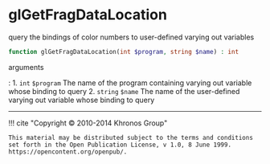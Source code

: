# glGetFragDataLocation
query the bindings of color numbers to user-defined varying out variables

```php
function glGetFragDataLocation(int $program, string $name) : int
```



arguments

:    1. `int` `$program` The name of the program containing varying out variable
    whose binding to query
    2. `string` `$name` The name of the user-defined varying out variable whose
    binding to query



---
     

!!! cite "Copyright © 2010-2014 Khronos Group"

    This material may be distributed subject to the terms and conditions set forth in the Open Publication License, v 1.0, 8 June 1999. https://opencontent.org/openpub/.